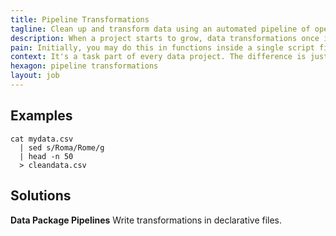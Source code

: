 ```yaml
---
title: Pipeline Transformations
tagline: Clean up and transform data using an automated pipeline of operations.
description: When a project starts to grow, data transformations once in a single file need to be decoupled from others to scale.
pain: Initially, you may do this in functions inside a single script file. Over time, the Frictionless Data-way is to move these functions into a framework that more easily scales and can be understood by new contributors.
context: It's a task part of every data project. The difference is just the complexity.
hexagon: pipeline transformations
layout: job
---
```


## Examples

```
cat mydata.csv
  | sed s/Roma/Rome/g
  | head -n 50
  > cleandata.csv
```

## Solutions

**Data Package Pipelines**
Write transformations in declarative files.
